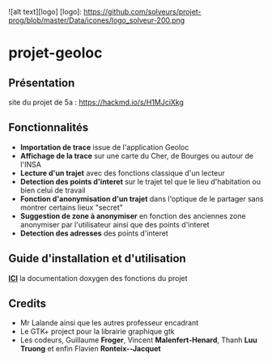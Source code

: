 ![alt text][logo]
[logo]: https://github.com/solveurs/projet-prog/blob/master/Data/icones/logo_solveur-200.png
# projet-geoloc
## Présentation
site du projet de 5a : https://hackmd.io/s/H1MJciXkg

## Fonctionnalités
* __Importation de trace__ issue de l'application Geoloc
* __Affichage de la trace__ sur une carte du Cher, de Bourges ou autour de l'INSA
* __Lecture d'un trajet__ avec des fonctions classique d'un lecteur
* __Detection des points d'interet__ sur le trajet tel que le lieu d'habitation ou bien celui de travail
* __Fonction d'anonymisation d'un trajet__ dans l'optique de le partager sans montrer certains lieux "secret"
* __Suggestion de zone à anonymiser__ en fonction des anciennes zone anonymiser par l'utilisateur ainsi que des points d'interet
* __Detection des adresses__ des points d'interet

## Guide d'installation et d'utilisation
[__ICI__](/Doc/html/index.html) la documentation doxygen des fonctions du projet

## Credits
* Mr Lalande ainsi que les autres professeur encadrant
* Le GTK+ project pour la librairie graphique gtk
* Les codeurs, Guillaume __Froger__, Vincent __Malenfert-Henard__, Thanh __Luu Truong__ et enfin Flavien __Ronteix--Jacquet__
